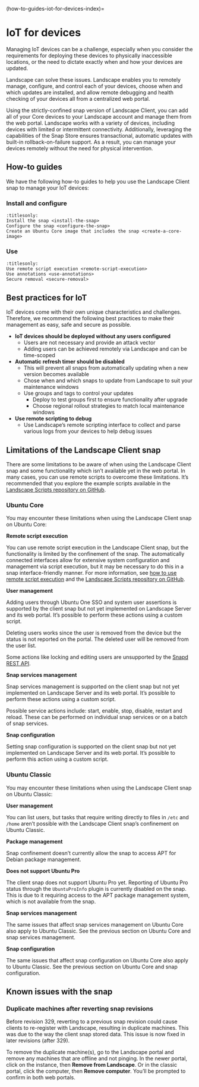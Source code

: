 (how-to-guides-iot-for-devices-index)=
# IoT for devices

Managing IoT devices can be a challenge, especially when you consider the requirements for deploying these devices to physically inaccessible locations, or the need to dictate exactly when and how your devices are updated.

Landscape can solve these issues. Landscape enables you to remotely manage, configure, and control each of your devices, choose when and which updates are installed, and allow remote debugging and health checking of your devices all from a centralized web portal.

Using the strictly-confined snap version of Landscape Client, you can add all of your Core devices to your Landscape account and manage them from the web portal. Landscape works with a variety of devices, including devices with limited or intermittent connectivity. Additionally, leveraging the capabilities of the Snap Store ensures transactional, automatic updates with built-in rollback-on-failure support. As a result, you can manage your devices remotely without the need for physical intervention.

## How-to guides

We have the following how-to guides to help you use the Landscape Client snap to manage your IoT devices:

### Install and configure

```{toctree}
:titlesonly:
Install the snap <install-the-snap>
Configure the snap <configure-the-snap>
Create an Ubuntu Core image that includes the snap <create-a-core-image>
```

### Use

```{toctree}
:titlesonly:
Use remote script execution <remote-script-execution>
Use annotations <use-annotations>
Secure removal <secure-removal>
```

## Best practices for IoT

IoT devices come with their own unique characteristics and challenges. Therefore, we recommend the following best practices to make their management as easy, safe and secure as possible.

- **IoT devices should be deployed without any users configured**
    - Users are not necessary and provide an attack vector
    - Adding users can be achieved remotely via Landscape and can be time-scoped
- **Automatic refresh timer should be disabled**
    - This will prevent all snaps from automatically updating when a new version becomes available
    - Chose when and which snaps to update from Landscape to suit your maintenance windows
    - Use groups and tags to control your updates
        - Deploy to test groups first to ensure functionality after upgrade
        - Choose regional rollout strategies to match local maintenance windows
- **Use remote scripting to debug**
    - Use Landscape’s remote scripting interface to collect and parse various logs from your devices to help debug issues

## Limitations of the Landscape Client snap

There are some limitations to be aware of when using the Landscape Client snap and some functionality which isn’t available yet in the web portal. In many cases, you can use remote scripts to overcome these limitations. It’s recommended that you explore the example scripts available in the [Landscape Scripts repository on GitHub](https://github.com/canonical/landscape-scripts).

### Ubuntu Core

You may encounter these limitations when using the Landscape Client snap on Ubuntu Core:

**Remote script execution**

You can use remote script execution in the Landscape Client snap, but the functionality is limited by the confinement of the snap. The automatically connected interfaces allow for extensive system configuration and management via script execution, but it may be necessary to do this in a snap interface-friendly manner. For more information, see [how to use remote script execution](/how-to-guides/iot-for-devices/remote-script-execution) and the [Landscape Scripts repository on GitHub](https://github.com/canonical/landscape-scripts).

**User management**

Adding users through Ubuntu One SSO and system user assertions is supported by the client snap but not yet implemented on Landscape Server and its web portal. It’s possible to perform these actions using a custom script.

Deleting users works since the user is removed from the device but the status is not reported on the portal. The deleted user will be removed from the user list.

Some actions like locking and editing users are unsupported by the [Snapd REST API](https://snapcraft.io/docs/snapd-api).

**Snap services management**

Snap services management is supported on the client snap but not yet implemented on Landscape Server and its web portal. It’s possible to perform these actions using a custom script.

Possible service actions include: start, enable, stop, disable, restart and reload. These can be performed on individual snap services or on a batch of snap services.

**Snap configuration**

Setting snap configuration is supported on the client snap but not yet implemented on Landscape Server and its web portal. It’s possible to perform this action using a custom script.

### Ubuntu Classic

You may encounter these limitations when using the Landscape Client snap on Ubuntu Classic:

**User management**

You can list users, but tasks that require writing directly to files in `/etc` and `/home` aren’t possible with the Landscape Client snap’s confinement on Ubuntu Classic.

**Package management**

Snap confinement doesn’t currently allow the snap to access APT for Debian package management.

**Does not support Ubuntu Pro**

The client snap does not support Ubuntu Pro yet. Reporting of Ubuntu Pro status through the `UbuntuProInfo` plugin is currently disabled on the snap. This is due to it requiring access to the APT package management system, which is not available from the snap.

**Snap services management**

The same issues that affect snap services management on Ubuntu Core also apply to Ubuntu Classic. See the previous section on Ubuntu Core and snap services management.

**Snap configuration**

The same issues that affect snap configuration on Ubuntu Core also apply to Ubuntu Classic. See the previous section on Ubuntu Core and snap configuration.

## Known issues with the snap

### Duplicate machines after reverting snap revisions

Before revision 329, reverting to a previous snap revision could cause clients to re-register with Landscape, resulting in duplicate machines. This was due to the way the client snap stored data. This issue is now fixed in later revisions (after 329).

To remove the duplicate machine(s), go to the Landscape portal and remove any machines that are offline and not pinging. In the newer portal, click on the instance, then **Remove from Landscape**. Or in the classic portal, click the computer, then **Remove computer**. You’ll be prompted to confirm in both web portals.
